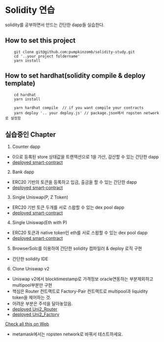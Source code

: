 # Solidity 연습

solidity를 공부하면서 만드는 간단한 dapp들 실습한다.

## How to set this project

```
    git clone git@github.com:pumpkinzomb/solidity-study.git
    cd '..your project foldername'
    yarn install
```

## How to set hardhat(solidity compile & deploy template)

```
    cd hardhat
    yarn install

    yarn hardhat compile  // if you want compile your contracts
    yarn deploy '.. your deploy.js' // package.json에서 ropsten network로 설정함
```

## 실습중인 Chapter

1. Counter dapp

-   0으로 등록된 store 상태값을 트랜잭션으로 1을 가산, 감산할 수 있는 간단한 dapp
-   [deployed smart-contract](https://ropsten.etherscan.io/address/0xb991770cB1526526fC88Adb8ee22683d79b41328)

2. Bank dapp

-   ERC20 기반의 토큰을 등록하고 입금, 출금을 할 수 있는 간단한 dapp
-   [deployed smart-contract](https://ropsten.etherscan.io/address/0x84076D69fECD111d441f8c49b3b336BA2D84f213)

3. Single Uniswap(P, Z Token)

-   ERC20 기반 토큰 두개를 서로 스왑할 수 있는 dex pool dapp
-   [deployed smart-contract](https://ropsten.etherscan.io/address/0xC05F75dfC2C0c356BCC4320f84e72a9D90CB0A11)

4. Single Uniswap(Eth with P)

-   ERC20 토큰과 native token인 eth를 서로 스왑할 수 있는 dex pool dapp
-   [deployed smart-contract](https://ropsten.etherscan.io/address/0x46835eCF8e2048fdfe29127886ADbd4781d33E85)

5. BrowserSolc를 이용하여 간단한 solidity 컴파일러 & deploy 로직 구현

-   간단한 solidity IDE

6. Clone Uniswap v2

-   Uniswap v2에서 blocktimestamp로 가격정보 oracle연동하는 부분제외하고 multipool부분만 구현
-   핵심은 Router 컨트랙트로 Factory-Pair 컨트랙트로 multipool과 liquidity token을 제어하는 것.
-   어려운 부분은 주석을 달아놓았음.
-   [deployed Uni2_Router](https://ropsten.etherscan.io/address/0x535bEc5966748bA34371664E914227B786F20999)
-   [deployed Uni2_Factory](https://ropsten.etherscan.io/address/0x1265A95a383Ea034E0b0149EA21660422A750893)

[Check all this on Web](https://master.d23zmmhxqo18no.amplifyapp.com)

-   metamask에서는 ropsten network로 바꿔서 테스트하세요.

